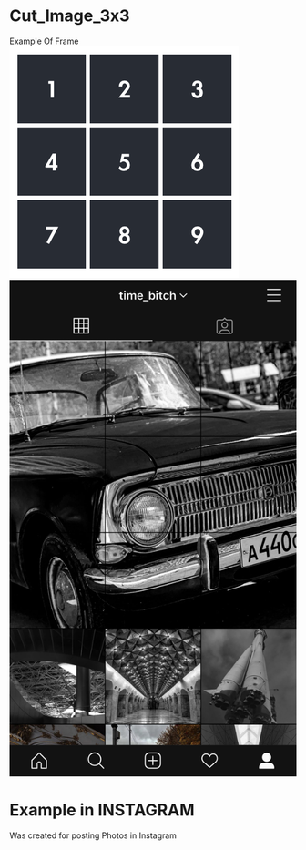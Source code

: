 # Cut_Image_3x3

Example Of Frame
![Image description](https://github.com/saveliyshatrov/Cut_Image_3x3/blob/master/%D0%A1%D0%BD%D0%B8%D0%BC%D0%BE%D0%BA%20%D1%8D%D0%BA%D1%80%D0%B0%D0%BD%D0%B0%202020-04-29%20%D0%B2%2017.48.30.png?raw=true)
![Image description](https://github.com/saveliyshatrov/Cut_Image_3x3/blob/master/IMG_4049.jpg?raw=true)
# Example in INSTAGRAM


Was created for posting Photos in Instagram
